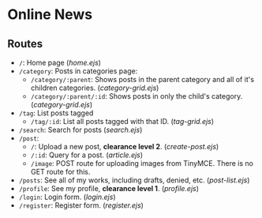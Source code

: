 # Online News

## Routes

- `/`: Home page (_home.ejs_)
- `/category`: Posts in categories page:
  - `/category/:parent`: Shows posts in the parent category and all of it's children categories. (_category-grid.ejs_)
  - `/category/:parent/:id`: Shows posts in only the child's category. (_category-grid.ejs_)
- `/tag`: List posts tagged
  - `/tag/:id`: List all posts tagged with that ID. (_tag-grid.ejs_)
- `/search`: Search for posts (_search.ejs_)
- `/post`:
  - `/`: Upload a new post, **clearance level 2**. (_create-post.ejs_)
  - `/:id`: Query for a post. (_article.ejs_)
  - `/image`: POST route for uploading images from TinyMCE. There is no GET route for this.
- `/posts`: See all of my works, including drafts, denied, etc. (_post-list.ejs_)
- `/profile`: See my profile, **clearance level 1**. (_profile.ejs_)
- `/login`: Login form. (_login.ejs_)
- `/register`: Register form. (_register.ejs_)
